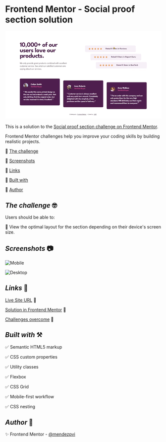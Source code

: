 # Frontend Mentor - Social proof section solution

![Social proof section](./assets/video/sample.gif)

This is a solution to the [Social proof section challenge on Frontend Mentor](https://www.frontendmentor.io/challenges/social-proof-section-6e0qTv_bA).

Frontend Mentor challenges help you improve your coding skills by building realistic projects.

🔳 [The challenge](#the-challenge-nerd_face)

🔳 [Screenshots](#screenshots-camera)

🔳 [Links](#links-link)

🔳 [Built with](#built-with-hammer_and_pick)

🔳 [Author](#author-beginner)


## *The challenge* :nerd_face:

Users should be able to:

🎯 View the optimal layout for the section depending on their device's screen size.

## *Screenshots* :camera:

![Mobile](./assets/screenshot/mobile.avif)

![Desktop](./assets/screenshot/desktop.avif)

## *Links* :link:

[Live Site URL](https://mendezpvi.github.io/fm-social-proof-section/) 👀

[Solution in Frontend Mentor](https://www.frontendmentor.io/solutions/social-proof-section-with-css-nesting-E9iWbvX0GT) 👀

[Challenges overcome](https://github.com/mendezpvi/frontend-mentor-challenges) 👀

## *Built with* :hammer_and_pick:

✅ Semantic HTML5 markup

✅ CSS custom properties

✅ Utility classes

✅ Flexbox

✅ CSS Grid

✅ Mobile-first workflow

✅ CSS nesting

## *Author* :beginner:

✨ Frontend Mentor - [@mendezpvi](https://www.frontendmentor.io/profile/mendezpvi)
